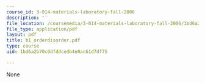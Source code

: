 ```yaml
---
course_id: 3-014-materials-laboratory-fall-2006
description: ''
file_location: /coursemedia/3-014-materials-laboratory-fall-2006/1bd6a2b70c0dfddcedb4e0ac61d7df75_b1_orderdisorder.pdf
file_type: application/pdf
layout: pdf
title: b1_orderdisorder.pdf
type: course
uid: 1bd6a2b70c0dfddcedb4e0ac61d7df75

---
```

None